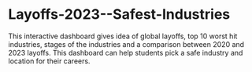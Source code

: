 # Layoffs-2023--Safest-Industries
This interactive dashboard gives idea of global layoffs, top 10 worst hit industries, stages of the industries and a comparison between 2020 and 2023 layoffs. This dashboard can help students pick a safe industry and location for their careers. 
